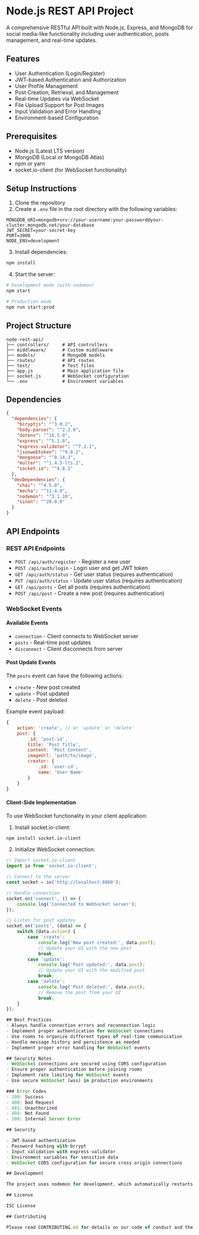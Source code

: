 # Node.js REST API Project

A comprehensive RESTful API built with Node.js, Express, and MongoDB for social media-like functionality including user authentication, posts management, and real-time updates.

## Features
- User Authentication (Login/Register)
- JWT-based Authentication and Authorization
- User Profile Management
- Post Creation, Retrieval, and Management
- Real-time Updates via WebSocket
- File Upload Support for Post Images
- Input Validation and Error Handling
- Environment-based Configuration

## Prerequisites
- Node.js (Latest LTS version)
- MongoDB (Local or MongoDB Atlas)
- npm or yarn
- socket.io-client (for WebSocket functionality)

## Setup Instructions

1. Clone the repository
2. Create a `.env` file in the root directory with the following variables:
```env
MONGODB_URI=mongodb+srv://your-username:your-password@your-cluster.mongodb.net/your-database
JWT_SECRET=your-secret-key
PORT=3000
NODE_ENV=development
```

3. Install dependencies:
```bash
npm install
```

4. Start the server:
```bash
# Development mode (with nodemon)
npm start

# Production mode
npm run start:prod
```

## Project Structure
```
node-rest-api/
├── controllers/     # API controllers
├── middleware/      # Custom middleware
├── models/          # MongoDB models
├── routes/          # API routes
├── test/            # Test files
├── app.js           # Main application file
├── socket.js        # WebSocket configuration
└── .env             # Environment variables
```

## Dependencies

```json
{
  "dependencies": {
    "bcryptjs": "^3.0.2",
    "body-parser": "^2.2.0",
    "dotenv": "^16.5.0",
    "express": "^5.1.0",
    "express-validator": "^7.2.1",
    "jsonwebtoken": "^9.0.2",
    "mongoose": "^8.14.3",
    "multer": "^1.4.5-lts.2",
    "socket.io": "^4.8.1"
  },
  "devDependencies": {
    "chai": "^4.5.0",
    "mocha": "^11.4.0",
    "nodemon": "^3.1.10",
    "sinon": "^20.0.0"
  }
}
```

## API Endpoints

### REST API Endpoints
- `POST /api/auth/register` - Register a new user
- `POST /api/auth/login` - Login user and get JWT token
- `GET /api/auth/status` - Get user status (requires authentication)
- `PUT /api/auth/status` - Update user status (requires authentication)
- `GET /api/posts` - Get all posts (requires authentication)
- `POST /api/post` - Create a new post (requires authentication)

### WebSocket Events

#### Available Events
- `connection` - Client connects to WebSocket server
- `posts` - Real-time post updates
- `disconnect` - Client disconnects from server

#### Post Update Events
The `posts` event can have the following actions:
- `create` - New post created
- `update` - Post updated
- `delete` - Post deleted

Example event payload:
```javascript
{
    action: 'create', // or 'update' or 'delete'
    post: {
        _id: 'post-id',
        title: 'Post Title',
        content: 'Post Content',
        imageUrl: 'path/to/image',
        creator: {
            _id: 'user-id',
            name: 'User Name'
        }
    }
}
```

#### Client-Side Implementation
To use WebSocket functionality in your client application:

1. Install socket.io-client:
```bash
npm install socket.io-client
```

2. Initialize WebSocket connection:
```javascript
// Import socket.io-client
import io from 'socket.io-client';

// Connect to the server
const socket = io('http://localhost:8080');

// Handle connection
socket.on('connect', () => {
    console.log('Connected to WebSocket server');
});

// Listen for post updates
socket.on('posts', (data) => {
    switch (data.action) {
        case 'create':
            console.log('New post created:', data.post);
            // Update your UI with the new post
            break;
        case 'update':
            console.log('Post updated:', data.post);
            // Update your UI with the modified post
            break;
        case 'delete':
            console.log('Post deleted:', data.post);
            // Remove the post from your UI
            break;
    }
});

## Best Practices
- Always handle connection errors and reconnection logic
- Implement proper authentication for WebSocket connections
- Use rooms to organize different types of real-time communication
- Handle message history and persistence as needed
- Implement proper error handling for WebSocket events

## Security Notes
- WebSocket connections are secured using CORS configuration
- Ensure proper authentication before joining rooms
- Implement rate limiting for WebSocket events
- Use secure WebSocket (wss) in production environments

### Error Codes
- 200: Success
- 400: Bad Request
- 401: Unauthorized
- 404: Not Found
- 500: Internal Server Error

## Security

- JWT-based authentication
- Password hashing with bcrypt
- Input validation with express-validator
- Environment variables for sensitive data
- WebSocket CORS configuration for secure cross-origin connections

## Development

The project uses nodemon for development, which automatically restarts the server when changes are made.

## License

ISC License

## Contributing

Please read CONTRIBUTING.md for details on our code of conduct and the process for submitting pull requests.
